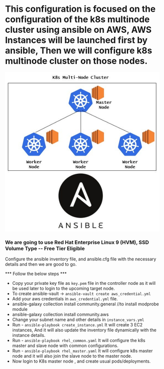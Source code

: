 # This configuration is focused on the configuration of the k8s multinode cluster using ansible on AWS, AWS Instances will be launched first by ansible, Then we will configure k8s multinode cluster on those nodes.

![ArchitectureDiagramK8s](ArchitectureDiagram.jpg)

### We are going to use Red Hat Enterprise Linux 9 (HVM), SSD Volume Type -- Free Tier Eligible
Configure the ansible inventory file, and ansible.cfg file with the necessary details and then we are good to go.

*** Follow the below steps ***

- Copy your private key file as `key.pem` file in the controller node as it will be used later to login to the upcoming target node.
- To create ansible-vault -> `ansible-vault create aws_credential.yml` 
- Add your aws credentials in `aws_credential.yml` file.
- ansible-galaxy collection install community.general //to install modprobe module
- ansible-galaxy collection install community.aws
- Change your subnet name and other details in `instance_vars.yml`
- Run - `ansible-playbook create_instance.yml` It will create 3 EC2 instances, And it will also update the inventory file dynamically with the instance details.
- Run - `ansible-playbook rhel_common.yaml` It will configure the k8s master and slave node with common configurations.
- Run - `ansible-playbook rhel_master.yaml` It will configure k8s master node and it will also join the slave node to the master node.
- Now login to K8s master node , and create usual pods/deployments.
